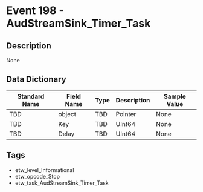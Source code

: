 # Event 198 - AudStreamSink_Timer_Task

## Description
None

## Data Dictionary
|Standard Name|Field Name|Type|Description|Sample Value|
|---|---|---|---|---|
|TBD|object|TBD|Pointer|None|None|
|TBD|Key|TBD|UInt64|None|None|
|TBD|Delay|TBD|UInt64|None|None|

## Tags
* etw_level_Informational
* etw_opcode_Stop
* etw_task_AudStreamSink_Timer_Task